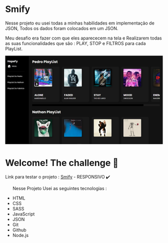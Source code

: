 # Smify
<p>Nesse projeto eu usei todas a minhas habilidades em implementação de JSON, Todos os dados foram colocados em um JSON.</p>
<p>Meu desafio era fazer com que eles aparececem na tela e
Realizarem todas as suas funcionalidades que são : PLAY, STOP e FILTROS para cada PlayList.</p>
 
![](./assets/github-image.png)


<h1>Welcome! The challenge 👋</h1>
<p>Link para testar o projeto : <a href="https://smify-portifolio.netlify.app/">Smify</a> - RESPONSIVO ✔️</p>

<ul>
<p>Nesse Projeto Usei as seguintes tecnologias :<p>

<li>HTML
<li>CSS
<li>SASS
<li>JavaScript
<li>JSON
<li>Git
<li>Github
<li>Node.js
</ul>
